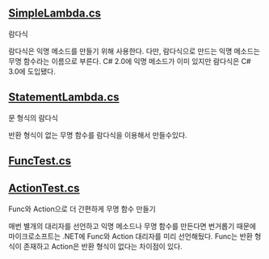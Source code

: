 ## [SimpleLambda.cs](https://github.com/twozeronine/Csharp_Study/blob/main/Lambda_Expression/SimpleLambda.cs)

람다식

람다식은 익명 메소드를 만들기 위해 사용한다. 다만, 람다식으로 만드는 익명 메소드는 무명 함수라는 이름으로 부른다. C# 2.0에 익명 메소드가 이미 있지만 람다식은 C# 3.0에 도입됐다.

## [StatementLambda.cs](https://github.com/twozeronine/Csharp_Study/blob/main/Lambda_Expression/StatementLambda.cs)

문 형식의 람다식

반환 형식이 없는 무명 함수를 람다식을 이용해서 만들수있다.

## [FuncTest.cs](https://github.com/twozeronine/Csharp_Study/blob/main/Lambda_Expression/FuncTest.cs)

## [ActionTest.cs](https://github.com/twozeronine/Csharp_Study/blob/main/Lambda_Expression/ActionTest.cs)

Func와 Action으로 더 간편하게 무명 함수 만들기

매번 별개의 대리자를 선언하고 익명 메소드나 무명 함수를 만든다면 번거롭기 때문에 마이크로소프트는 .NET에 Func와 Action 대리자를 미리 선언해뒀다. Func는 반환 형식이 존재하고 Action은 반환 형식이 없다는 차이점이 있다.
